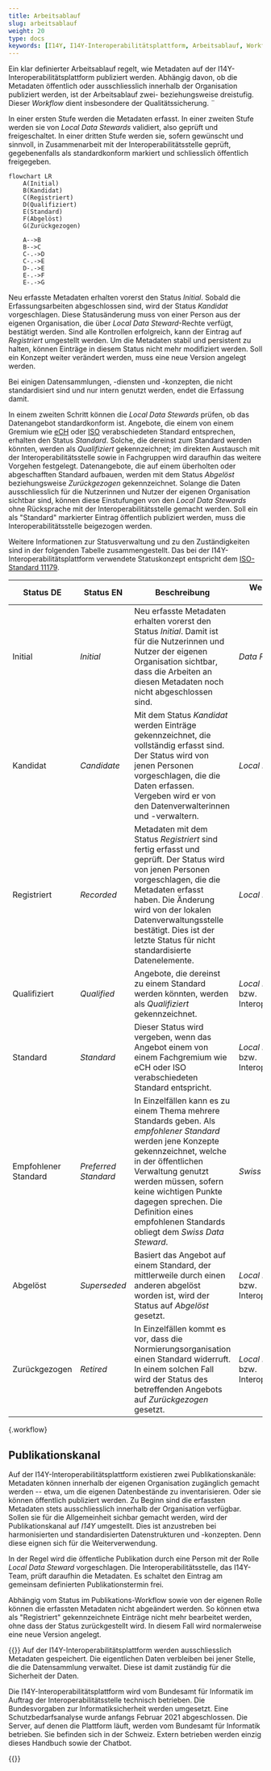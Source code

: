 ```yaml
---
title: Arbeitsablauf
slug: arbeitsablauf
weight: 20
type: docs
keywords: [I14Y, I14Y-Interoperabilitätsplattform, Arbeitsablauf, Workflow, Status, Publikationskanal]
---
```


Ein klar definierter Arbeitsablauf regelt, wie Metadaten auf der I14Y-Interoperabilitätsplattform publiziert werden. Abhängig davon, ob die Metadaten öffentlich oder ausschliesslich innerhalb der Organisation publiziert werden, ist der Arbeitsablauf zwei- beziehungsweise dreistufig. Dieser _Workflow_ dient insbesondere der Qualitätssicherung. ¨

In einer ersten Stufe werden die Metadaten erfasst. In einer zweiten Stufe werden sie von _Local Data Stewards_ validiert, also geprüft und freigeschaltet. In einer dritten Stufe werden sie, sofern gewünscht und sinnvoll, in Zusammenarbeit mit der Interoperabilitätsstelle geprüft, gegebenenfalls als standardkonform markiert und schliesslich öffentlich freigegeben.

```mermaid
flowchart LR
    A(Initial)
    B(Kandidat)
    C(Registriert)
    D(Qualifiziert)
    E(Standard)
    F(Abgelöst)
    G(Zurückgezogen)

    A-->B
    B-->C
    C-.->D
    C-.->E
    D-.->E
    E-.->F
    E-.->G
```

Neu erfasste Metadaten erhalten vorerst den Status _Initial_. Sobald die Erfassungsarbeiten abgeschlossen sind, wird der Status _Kandidat_ vorgeschlagen. Diese Statusänderung muss von einer Person aus der eigenen Organisation, die über _Local Data Steward_-Rechte verfügt, bestätigt werden. Sind alle Kontrollen erfolgreich, kann der Eintrag auf _Registriert_ umgestellt werden. Um die Metadaten stabil und persistent zu halten, können Einträge in diesem Status nicht mehr modifiziert werden. Soll ein Konzept weiter verändert werden, muss eine neue Version angelegt werden. 

Bei einigen Datensammlungen, -diensten und -konzepten, die nicht standardisiert sind und nur intern genutzt werden, endet die Erfassung damit.

In einem zweiten Schritt können die _Local Data Stewards_ prüfen, ob das Datenangebot standardkonform ist. Angebote, die einem von einem Gremium wie [eCH](/handbook/de/7_glossar/#ech) oder [ISO](/handbook/de/7_glossar/#internationale-organisation-für-normung-iso) verabschiedeten Standard entsprechen, erhalten den Status _Standard_. Solche, die dereinst zum Standard werden könnten, werden als _Qualifiziert_ gekennzeichnet; im direkten Austausch mit der Interoperabilitätsstelle sowie in Fachgruppen wird daraufhin das weitere Vorgehen festgelegt. Datenangebote, die auf einem überholten oder abgeschafften Standard aufbauen, werden mit dem Status _Abgelöst_ beziehungsweise _Zurückgezogen_ gekennzeichnet. Solange die Daten ausschliesslich für die Nutzerinnen und Nutzer der eigenen Organisation sichtbar sind, können diese Einstufungen von den _Local Data Stewards_ ohne Rücksprache mit der Interoperabilitätsstelle gemacht werden. Soll ein als "Standard" markierter Eintrag öffentlich publiziert werden, muss die Interoperabilitätsstelle beigezogen werden. 

Weitere Informationen zur Statusverwaltung und zu den Zuständigkeiten sind in der folgenden Tabelle zusammengestellt. Das bei der I14Y-Interoperabilitätsplattform verwendete Statuskonzept entspricht dem [ISO-Standard 11179](https://www.iso.org/standard/78914.html).  

| Status DE | Status EN | Beschreibung | Wer vergibt den Status? |
| --- | ---- | ---- | ---- |
| Initial | _Initial_ | Neu erfasste Metadaten erhalten vorerst den Status _Initial_. Damit ist für die Nutzerinnen und Nutzer der eigenen Organisation sichtbar, dass die Arbeiten an diesen Metadaten noch nicht abgeschlossen sind. | _Data Producer_ |
| Kandidat | _Candidate_ | Mit dem Status _Kandidat_ werden Einträge gekennzeichnet, die vollständig erfasst sind. Der Status wird von jenen Personen vorgeschlagen, die die Daten erfassen. Vergeben wird er von den Datenverwalterinnen und -verwaltern. | _Local Data Steward_ | 
| Registriert | _Recorded_ | Metadaten mit dem Status _Registriert_ sind fertig erfasst und geprüft. Der Status wird von jenen Personen vorgeschlagen, die die Metadaten erfasst haben. Die Änderung wird von der lokalen Datenverwaltungsstelle bestätigt. Dies ist der letzte Status für nicht standardisierte Datenelemente. | _Local Data Steward_ |
| Qualifiziert | _Qualified_ | Angebote, die dereinst zu einem Standard werden könnten, werden als _Qualifiziert_ gekennzeichnet. | _Local Data Steward_ bzw. Interoperabilitätsstelle |
| Standard | _Standard_ | Dieser Status wird vergeben, wenn das Angebot einem von einem Fachgremium wie eCH oder ISO verabschiedeten Standard entspricht. | _Local Data Steward_ bzw. Interoperabilitätsstelle |
| Empfohlener Standard | _Preferred Standard_ | In Einzelfällen kann es zu einem Thema mehrere Standards geben. Als _empfohlener Standard_ werden jene Konzepte gekennzeichnet, welche in der öffentlichen Verwaltung genutzt werden müssen, sofern keine wichtigen Punkte dagegen sprechen. Die Definition eines empfohlenen Standards obliegt dem _Swiss Data Steward_. | _Swiss Data Steward_ |
| Abgelöst | _Superseded_ | Basiert das Angebot auf einem Standard, der mittlerweile durch einen anderen abgelöst worden ist, wird der Status auf _Abgelöst_ gesetzt. | _Local Datasteward_ bzw. Interoperabilitätsstelle |
| Zurückgezogen | _Retired_ | In Einzelfällen kommt es vor, dass die Normierungsorganisation einen Standard widerruft. In einem solchen Fall wird der Status des betreffenden Angebots auf _Zurückgezogen_ gesetzt. | _Local Data Steward_ bzw. Interoperabilitätsstelle |
{.workflow}

## Publikationskanal

Auf der I14Y-Interoperabilitätsplattform existieren zwei Publikationskanäle: Metadaten können innerhalb der eigenen Organisation zugänglich gemacht werden -- etwa, um die eigenen Datenbestände zu inventarisieren. Oder sie können öffentlich publiziert werden. Zu Beginn sind die erfassten Metadaten stets ausschliesslich innerhalb der Organisation verfügbar. Sollen sie für die Allgemeinheit sichbar gemacht werden, wird der Publikationskanal auf _I14Y_ umgestellt. Dies ist anzustreben bei harmonisierten und standardisierten Datenstrukturen und -konzepten. Denn diese eignen sich für die Weiterverwendung.

In der Regel wird die öffentliche Publikation durch eine Person mit der Rolle _Local Data Steward_ vorgeschlagen. Die Interoperabilitätsstelle, das I14Y-Team, prüft daraufhin die Metadaten. Es schaltet den Eintrag am gemeinsam definierten Publikationstermin frei. 

Abhängig vom Status im Publikations-Workflow sowie von der eigenen Rolle können die erfassten Metadaten nicht abgeändert werden. So können etwa als "Registriert" gekennzeichnete Einträge nicht mehr bearbeitet werden, ohne dass der Status zurückgestellt wird. In diesem Fall wird normalerweise eine neue Version angelegt.

{{<alert title="Sind die Daten auf der I14Y-IOP sicher?" color="info">}}
Auf der I14Y-Interoperabilitätsplattform werden ausschliesslich Metadaten gespeichert. Die eigentlichen Daten verbleiben bei jener Stelle, die die Datensammlung verwaltet. Diese ist damit zuständig für die Sicherheit der Daten. 

Die I14Y-Interoperabilitätsplattform wird vom Bundesamt für Informatik im Auftrag der Interoperabilitätsstelle technisch betrieben. Die Bundesvorgaben zur Informatiksicherheit werden umgesetzt. Eine Schutzbedarfsanalyse wurde anfangs Februar 2021 abgeschlossen. Die Server, auf denen die Plattform läuft, werden vom Bundesamt für Informatik betrieben. Sie befinden sich in der Schweiz. Extern betrieben werden einzig dieses Handbuch sowie der Chatbot. 

{{</alert>}}